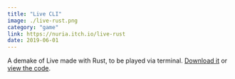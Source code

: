 ```yaml
---
title: "Live CLI"
image: ./live-rust.png
category: "game"
link: https://nuria.itch.io/live-rust
date: 2019-06-01
---
```


A demake of Live made with Rust, to be played via terminal. [Download it](https://nuria.itch.io/live-rust) or [view the code](https://github.com/codegram/live-rust).
